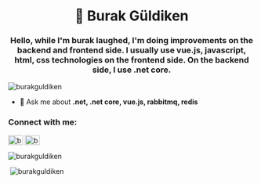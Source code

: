 <h1 align="center">👋 Burak Güldiken</h1>
<h3 align="center">Hello, while I'm burak laughed, I'm doing improvements on the backend and frontend side. I usually use vue.js, javascript, html, css technologies on the frontend side. On the backend side, I use .net core.
</h3>

<p align="left"> <img src="https://komarev.com/ghpvc/?username=burakguldiken" alt="burakguldiken" /> </p>

- 💬 Ask me about **.net, .net core, vue.js, rabbitmq, redis**

<p align="left">
<h3 align="left">Connect with me:</h3>
<a href="https://twitter.com/burakguldiken" target="blank"><img align="center" src="https://cdn.jsdelivr.net/npm/simple-icons@3.0.1/icons/twitter.svg" alt="burakguldiken" height="20" width="30" /></a>
<a href="https://instagram.com/burakguldiken" target="blank"><img align="center" src="https://cdn.jsdelivr.net/npm/simple-icons@3.0.1/icons/instagram.svg" alt="burakguldiken" height="20" width="30" /></a>
</p>


<p><img src="https://github-readme-stats.vercel.app/api/top-langs/?username=burakguldiken&layout=compact" alt="burakguldiken" /></p>

<p>&nbsp;<img src="https://github-readme-stats.vercel.app/api?username=burakguldiken&show_icons=true" alt="burakguldiken" /></p>
